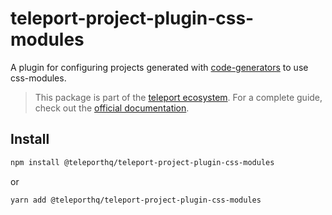 # teleport-project-plugin-css-modules

A plugin for configuring projects generated with [code-generators](https://github.com/teleporthq/teleport-code-generators) to use css-modules.

> This package is part of the [teleport ecosystem](https://github.com/teleporthq/teleport-code-generators). For a complete guide, check out the [official documentation](https://docs.teleporthq.io/).

## Install
```bash
npm install @teleporthq/teleport-project-plugin-css-modules
```
or
```bash
yarn add @teleporthq/teleport-project-plugin-css-modules
```
